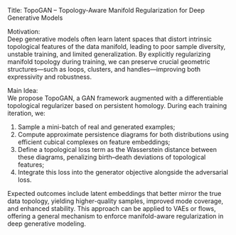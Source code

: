 Title: TopoGAN – Topology-Aware Manifold Regularization for Deep Generative Models

Motivation:  
Deep generative models often learn latent spaces that distort intrinsic topological features of the data manifold, leading to poor sample diversity, unstable training, and limited generalization. By explicitly regularizing manifold topology during training, we can preserve crucial geometric structures—such as loops, clusters, and handles—improving both expressivity and robustness.

Main Idea:  
We propose TopoGAN, a GAN framework augmented with a differentiable topological regularizer based on persistent homology. During each training iteration, we:  
1. Sample a mini-batch of real and generated examples;  
2. Compute approximate persistence diagrams for both distributions using efficient cubical complexes on feature embeddings;  
3. Define a topological loss term as the Wasserstein distance between these diagrams, penalizing birth–death deviations of topological features;  
4. Integrate this loss into the generator objective alongside the adversarial loss.  

Expected outcomes include latent embeddings that better mirror the true data topology, yielding higher-quality samples, improved mode coverage, and enhanced stability. This approach can be applied to VAEs or flows, offering a general mechanism to enforce manifold-aware regularization in deep generative modeling.